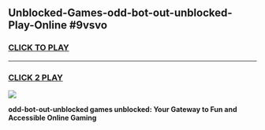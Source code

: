
## Unblocked-Games-odd-bot-out-unblocked-Play-Online #9vsvo
<h3>
<a href="https://news.freeplayer.one?title=odd-bot-out-unblocked&ref=3">CLICK TO PLAY</a></h3>
<hr>

<h3>
<a href="https://news.freeplayer.one?title=odd-bot-out-unblocked&ref=3">CLICK 2 PLAY</a>
  
</h3>

<a href="https://news.freeplayer.one?title=odd-bot-out-unblocked&ref=3"><img src="https://clearcache.store/games.png"></a>


**odd-bot-out-unblocked games unblocked: Your Gateway to Fun and Accessible Online Gaming**
